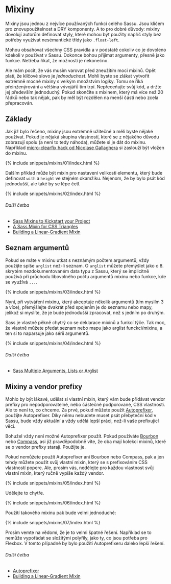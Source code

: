 
# Mixiny

Mixiny jsou jednou z nejvíce používaných funkcí celého Sassu. Jsou klíčem pro znovupoužitelnost a DRY komponenty. A to pro dobré důvody: mixiny dovolují autorům definovat styly, které mohou být použity napříč styly bez potřeby využívat nesémantické třídy jako `.float-left`.

Mohou obsahovat všechny CSS pravidla a v podstatě cokoliv co je dovoleno kdekoli v používat v Sassu. Dokonce bohou přijímat argumenty, přesně jako funkce. Netřeba říkat, že možností je nekonečno.

Ale mám pocit, že vás musím varovat před zneužitím moci mixinů. Opět platí, že klíčové slovo je *jednoduchost*. Mohli byste se zlákat vytvořit extrémně mocné mixiny s velkým množstvím logiky. Tomu se říká přeinženýrování a většina vývojářů tím trpí. Nepřeceňujte svůj kód, a držte jej především jednoduchý. Pokud skončíte s mixinem, který má více než 20 řádků nebo tak nějak, pak by měl být rozdělen na menší části nebo zcela přepracován.

## Základy

Jak již bylo řečeno, mixiny jsou extrémně užitečné a měli byste nějaké používat. Pokud je nějaká skupina vlastností, které se z nějakého důvodu zobrazují spolu (a není to tedy náhoda), můžete si je dát do mixinu. Například [micro-clearfix hack od Nicolase Gallaghera](http://nicolasgallagher.com/micro-clearfix-hack/) si zaslouží být vložen do mixinu.

{% include snippets/mixins/01/index.html %}

Dalším příklad může být mixin pro nastavení velikosti elementu, který bude definovat `with` a `height` ve stejném okamžiku. Nejenom, že by bylo psát kód jednodušší, ale také by se lépe četl.

{% include snippets/mixins/02/index.html %}

###### Další četba

* [Sass Mixins to Kickstart your Project](http://www.sitepoint.com/sass-mixins-kickstart-project/)
* [A Sass Mixin for CSS Triangles](http://www.sitepoint.com/sass-mixin-css-triangles/)
* [Building a Linear-Gradient Mixin](http://www.sitepoint.com/building-linear-gradient-mixin-sass/)

## Seznam argumentů

Pokud se máte v mixinu utkat s neznámým počtem argumentů, vždy použijte spíše `arglist` než-li seznam. O `arglist` můžete přemýšlet jako o 8. skrytém nezdokumentovaném data typu z Sassu, který se implicitně používá při průchodu libovolného počtu argumentů mixinu nebo funkce, kde se využívá `...`.

{% include snippets/mixins/03/index.html %}

Nyní, při vytváření mixinu, který akceptuje několik argumentů (tím myslím 3 a více), přemýšlejte dvakrát před spojením je do seznamu nebo mapy, jelikož si myslíte, že je bude jednodušší zpracovat, než s jedním po druhým.

Sass je vlastně pěkně chytrý co se deklarace mixinů a funkcí týče. Tak moc, že vlastně můžete předat seznam nebo mapu jako arglist funckci/mixinu, a ten si to naparsuje jako sérii argumentů.

{% include snippets/mixins/04/index.html %}

###### Další četba

* [Sass Multiple Arguments, Lists or Arglist](http://www.sitepoint.com/sass-multiple-arguments-lists-or-arglist/)

## Mixiny a vendor prefixy

Mohlo by být lákavé, udělat si vlastní mixin, který vám bude přidávat vendor prefixy pro nepodporovatelné, nebo částečně podporované, CSS vlastnosti. Ale to není to, co chceme. Za prvé, pokud můžete použít [Autoprefixer](https://github.com/postcss/autoprefixer), použijte Autoprefixer. Díky němu nebudete muset psát přebyteční kód v Sassu, bude vždy aktuální a vždy udělá lepší práci, než-li vaše prefixující věci.

Bohužel vždy není možné Autoprefixer použít. Pokud používáte [Bourbon](http://bourbon.io/) nebo [Compass](http://compass-style.org/), asi již pravděpodobně víte, že oba mají kolekci mixinů, které se o vendor prefixy starají. Použijte je.

Pokud nemůžete použít Autoprefixer ani Bourbon nebo Compass, pak a jen tehdy můžete použít svůj vlastní mixin, který se s prefixováním CSS vlastností popere. Ale, prosím vás, nedělejte pro každou vlastnost svůj vlastní mixin, který ručně vypíše každý vendor.

{% include snippets/mixins/05/index.html %}

Udělejte to chytře.

{% include snippets/mixins/06/index.html %}

Použití takového mixinu pak bude velmi jednoduché:

{% include snippets/mixins/07/index.html %}

Prosím vemte na vědomí, že je to velmi špatné řešení. Například se to nemůže vypořádat se složitými polyfily, jako ty, co jsou potřeba pro Flexbox. V tomto případně by bylo použití Autoprefixeru daleko lepší řešení.

###### Další četba

* [Autoprefixer](https://github.com/postcss/autoprefixer)
* [Building a Linear-Gradient Mixin](http://www.sitepoint.com/building-linear-gradient-mixin-sass/)

